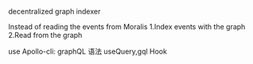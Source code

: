 decentralized graph indexer

Instead of reading the events from Moralis
    1.Index events with the graph
    2.Read from the graph

use Apollo-cli:
    graphQL 语法
    useQuery,gql Hook